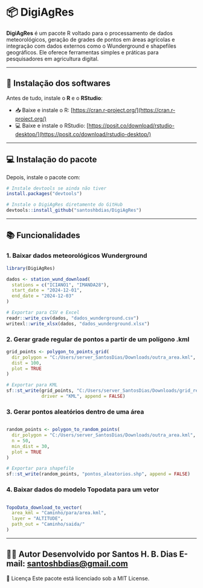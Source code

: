 # 📦 DigiAgRes

**DigiAgRes** é um pacote R voltado para o processamento de dados meteorológicos, geração de grades de pontos em áreas agrícolas e integração com dados externos como o Wunderground e shapefiles geográficos. Ele oferece ferramentas simples e práticas para pesquisadores em agricultura digital.

----

## 🚀 Instalação dos softwares
Antes de tudo, instale o **R** e o **RStudio**:
- 📥 Baixe e instale o R: [https://cran.r-project.org/](https://cran.r-project.org/)
- 💻 Baixe e instale o RStudio: [https://posit.co/download/rstudio-desktop/](https://posit.co/download/rstudio-desktop/)

----

## 💻 Instalação do pacote
Depois, instale o pacote com:
```r
# Instale devtools se ainda não tiver
install.packages("devtools")

# Instale o DigiAgRes diretamente do GitHub
devtools::install_github("santoshbdias/DigiAgRes")
```

---

## 📚 Funcionalidades
### 1. Baixar dados meteorológicos Wunderground
```r
library(DigiAgRes)

dados <- station_wund_download(
  stations = c("ICIANO1", "IMANDA28"),
  start_date = "2024-12-01",
  end_date = "2024-12-03"
)

# Exportar para CSV e Excel
readr::write_csv(dados, "dados_wunderground.csv")
writexl::write_xlsx(dados, "dados_wunderground.xlsx")
```
### 2. Gerar grade regular de pontos a partir de um polígono .kml
```r
grid_points <- polygon_to_points_grid(
  dir_polygon = "C:/Users/server_SantosDias/Downloads/outra_area.kml",
  dist = 100,
  plot = TRUE
)

# Exportar para KML
sf::st_write(grid_points, "C:/Users/server_SantosDias/Downloads/grid_regular_pontos.kml",
             driver = "KML", append = FALSE)
```
### 3. Gerar pontos aleatórios dentro de uma área
```r

random_points <- polygon_to_random_points(
  dir_polygon = "C:/Users/server_SantosDias/Downloads/outra_area.kml",
  n = 50,
  min_dist = 30,
  plot = TRUE
)

# Exportar para shapefile
sf::st_write(random_points, "pontos_aleatorios.shp", append = FALSE)
```
### 4. Baixar dados do modelo Topodata para um vetor
```r

TopoData_download_to_vector(
  area_kml = "Caminho/para/area.kml",
  layer = "ALTITUDE",
  path_out = "Caminho/saida/"
)
```
---

👨‍💻 Autor
Desenvolvido por Santos H. B. Dias</b>
E-mail: santoshbdias@gmail.com
---

📄 Licença
Este pacote está licenciado sob a MIT License.

